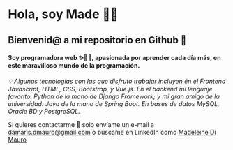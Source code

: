 # Hola, soy Made 🌟👋
## Bienvenid@ a mi repositorio en Github 🌈

#### Soy programadora web ✨👩‍💻, apasionada por aprender cada día más, en este maravilloso mundo de la programación. 
_💡 Algunas tecnologías con las que disfruto trabajar incluyen én el Frontend Javascript, HTML, CSS, Bootstrap, y Vue.js. 
En el backend mi lenguaje favorito: Python de la mano de Django Framework; y mi gran amigo de la universidad: Java de la mano de Spring Boot. 
En bases de datos MySQL, Oracle BD y PostgreSQL._

Si quieres contactarme 🎈 solo envíame un e-mail a damaris.dmauro@gmail.com o búscame en LinkedIn como [Madeleine Di Mauro](https://www.linkedin.com/in/made-di-mauro/)

<!--
**MadeDiMauro/MadeDiMauro** is a ✨ _special_ ✨ repository because its `README.md` (this file) appears on your GitHub profile.

Here are some ideas to get you started:

- 🔭 I’m currently working on ...
- 🌱 I’m currently learning ...
- 👯 I’m looking to collaborate on ...
- 🤔 I’m looking for help with ...
- 💬 Ask me about ...
- 📫 How to reach me: ...
- 😄 Pronouns: ...
- ⚡ Fun fact: ...
-->
